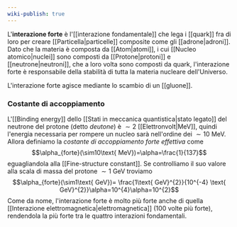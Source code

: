 ```yaml
---
wiki-publish: true
---
```

L'**interazione forte** è l'[[interazione fondamentale]] che lega i [[quark]] fra di loro per creare [[Particella|particelle]] composite come gli [[adrone|adroni]]. Dato che la materia è composta da [[Atom|atomi]], i cui [[Nucleo atomico|nuclei]] sono composti da [[Protone|protoni]] e [[neutrone|neutroni]], che a loro volta sono composti da quark, l'interazione forte è responsabile della stabilità di tutta la materia nucleare dell'Universo.

L'interazione forte agisce mediante lo scambio di un [[gluone]].
### Costante di accoppiamento
L'[[Binding energy]] dello [[Stati in meccanica quantistica|stato legato]] del neutrone del protone (detto *deutone*) è $\sim2$ [[Elettronvolt|MeV]], quindi l'energia necessaria per rompere un nucleo sarà nell'ordine dei $\sim10$ MeV. Allora definiamo la *costante di accoppiamento forte effettiva* come
$$\alpha_{forte}(\sim10\text{ MeV})=\alpha=\frac{1}{137}$$
eguagliandola alla [[Fine-structure constant]]. Se controlliamo il suo valore alla scala di massa del protone $\sim1$ GeV troviamo
$$\alpha_{forte}(\sim1\text{ GeV})= \frac{1\text{ GeV}^{2}}{10^{-4} \text{ GeV}^{2}}\alpha=10^{4}\alpha=10^{2}$$
Come da nome, l'interazione forte è molto più forte anche di quella [[Interazione elettromagnetica|elettromagnetica]] (100 volte più forte), rendendola la più forte tra le quattro interazioni fondamentali.